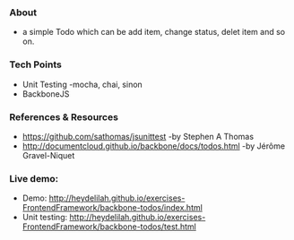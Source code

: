 ### About
- a simple Todo which can be add item, change status, delet item and so on.


### Tech Points
- Unit Testing -mocha, chai, sinon
- BackboneJS

### References & Resources
- https://github.com/sathomas/jsunittest -by Stephen A Thomas
- http://documentcloud.github.io/backbone/docs/todos.html -by Jérôme Gravel-Niquet

###  Live demo:
- Demo: http://heydelilah.github.io/exercises-FrontendFramework/backbone-todos/index.html
- Unit testing: http://heydelilah.github.io/exercises-FrontendFramework/backbone-todos/test.html